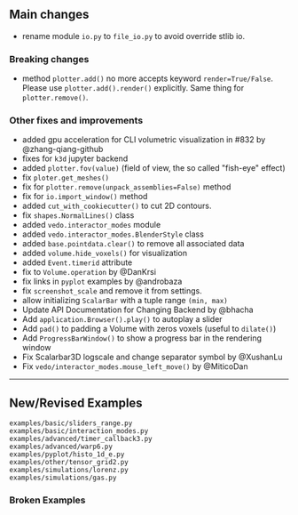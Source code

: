## Main changes

- rename module `io.py` to `file_io.py` to avoid override stlib io.

### Breaking changes
- method `plotter.add()` no more accepts keyword `render=True/False`. Please use `plotter.add().render()` explicitly. Same thing for `plotter.remove()`.

### Other fixes and improvements
- added gpu acceleration for CLI volumetric visualization in #832 by @zhang-qiang-github
- fixes for `k3d` jupyter backend
- added `plotter.fov(value)` (field of view, the so called "fish-eye" effect)
- fix `ploter.get_meshes()`
- fix for `plotter.remove(unpack_assemblies=False)` method
- fix for `io.import_window()` method
- added `cut_with_cookiecutter()` to cut 2D contours.
- fix `shapes.NormalLines()` class
- added `vedo.interactor_modes` module
- added `vedo.interactor_modes.BlenderStyle` class
- added `base.pointdata.clear()` to remove all associated data 
- added `volume.hide_voxels()` for visualization
- added `Event.timerid` attribute
- fix to `Volume.operation` by @DanKrsi
- fix links in `pyplot` examples by @androbaza
- fix `screenshot_scale` and remove it from settings.
- allow initializing `ScalarBar` with a tuple range `(min, max)`
- Update API Documentation for Changing Backend by @bhacha
- Add `application.Browser().play()` to autoplay a slider
- Add `pad()` to padding a Volume with zeros voxels (useful to `dilate()`)
- Add `ProgressBarWindow()` to show a progress bar in the rendering window
- Fix Scalarbar3D logscale and change separator symbol by @XushanLu
- Fix `vedo/interactor_modes.mouse_left_move()` by @MiticoDan

-------------------------
## New/Revised Examples
```
examples/basic/sliders_range.py
examples/basic/interaction_modes.py
examples/advanced/timer_callback3.py
examples/advanced/warp6.py
examples/pyplot/histo_1d_e.py
examples/other/tensor_grid2.py
examples/simulations/lorenz.py
examples/simulations/gas.py
```

### Broken Examples










